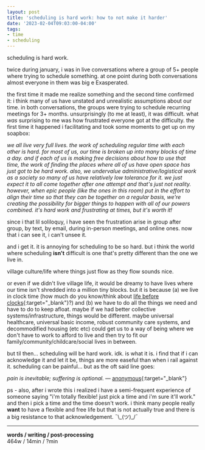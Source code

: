 ```yaml
---
layout: post
title: 'scheduling is hard work: how to not make it harder'
date: '2023-02-04T09:03:00-04:00'
tags:
- time
- scheduling
--- 
```


scheduling is hard work. 

twice during january, i was in live conversations where a group of 5+ people where trying to schedule something. at one point during both conversations almost everyone in them was big e Exasperated. 

the first time it made me realize something and the second time confirmed it: i think many of us have unstated and unrealistic assumptions about our time. in both conversations, the groups were trying to schedule recurring meetings for 3+ months. unsurprisingly (to me at least), it was difficult. what *was* surprising to me was how frustrated everyone got at the difficulty. the first time it happened i facilitating and took some moments to get up on my soapbox:

*we all live very full lives. the work of scheduling regular time with each other is hard. for most of us, our time is broken up into many blocks of time a day. and if each of us is making free decisions about how to use that time, the work of finding the places where *all* of us have open space has just got to be hard work. also, we undervalue administrative/logistical work as a society so many of us have relatively low tolerance for it. we just expect it to all come together after one attempt and that's just not reality. however, when epic people (like the ones in this room) put in the effort to align their time so that they can be together on a regular basis, we're creating the possibility for bigger things to happen with all of our powers combined. it's hard work and frustrating at times, but it's worth it!*

since i that lil soliloquy, i have seen the frustration arise in group after group, by text, by email, during in-person meetings, and online ones. now that i can see it, i can't unsee it. 

and i get it. it is annoying for scheduling to be so hard. but i think the world where scheduling **isn't** difficult is one that's pretty different than the one we live in. 

village culture/life where things just flow as they flow sounds nice. 

or even if we didn't live village life, it would be dreamy to have lives where our time isn't shredded into a million tiny blocks. but it is because (a) we live in clock time (how much do you know/think about [life before clocks](https://www.scientificamerican.com/article/a-chronicle-of-timekeeping-2006-02/){:target="_blank"}?) and (b) we have to do all the things we need and have to do to keep afloat. maybe if we had better collective systems/infrastructure, things would be different. maybe universal healthcare, universal basic income, robust community care systems, and decommodified housing (etc etc) could get us to a way of being where we don't have to work to afford to live and then try to fit our family/community/childcare/social lives in between. 

but til then... scheduling will be hard work. idk. is what it is. i find that if i can acknowledge it and let it be, things are more easeful than when i rail against it. scheduling can be painful... but as the oft said line goes:

*pain is inevitable; suffering is optional.* — [anonymous](https://fakebuddhaquotes.com/pain-is-inevitable-suffering-is-optional/){:target="_blank"}


ps - also, after i wrote this i realized i have a semi-frequent experience of someone saying "i'm totally flexible! just pick a time and i'm sure it'll work." and then i pick a time and the time doesn't work. i think many people really **want** to have a flexible and free life but that is not actually true and there is a big resistance to that acknowledgement. ¯\\\_(ツ)\_/¯


---


<!-- hyperlink bank -->


<!-- &#042; = asterisk -->
<!-- &#039; = single quote '-->

**words / writing / post-processing**  
464w / 14min / ?min
